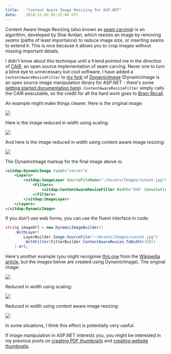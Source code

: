 ```yaml
---
title:   "Content Aware Image Resizing for ASP.NET"
date:    2010-12-03 01:25:00 UTC
---
```


Content Aware Image Resizing (also known as [seam carving](http://en.wikipedia.org/wiki/Seam_carving)) is an algorithm, developed by Shai Avidan, which resizes an image by removing _seams_ (paths of least importance) to reduce image size, or inserting seams to extend it. This is nice because it allows you to crop images without missing important details.

I didn't know about this technique until a friend pointed me in the direction of [CAIR](http://sites.google.com/site/brainrecall/cair), an open source implementation of seam carving. Never one to turn a blind eye to unnecessary but cool software, I have added a `ContentAwareResizeFilter` to [my fork](https://github.com/tgjones/dynamic-image) of [DynamicImage](https://github.com/sitdap/dynamic-image) (DynamicImage is an open source image manipulation library for ASP.NET - there's some [getting started documentation here](https://github.com/sitdap/dynamic-image/wiki)). `ContentAwareResizeFilter` simply calls the CAIR executable, so the credit for all the hard work goes to [Brain Recall](http://sites.google.com/site/brainrecall).

An example might make things clearer. Here is the original image:

![](/assets/520c9087f51f27a5a3000006/dynamicimagecair1.jpg)

Here is the image reduced in width using scaling:

![](/assets/520c9088f51f27a1dd000003/dynamicimagecair2.jpg)

And here is the image reduced in width using content aware image resizing:

![](/assets/520c9088f51f27a1dd000004/dynamicimagecair3.jpg)

The DynamicImage markup for the final image above is:

``` xml
<sitdap:DynamicImage runat="server">
	<Layers>
		<sitdap:ImageLayer SourceFileName="~/Assets/Images/sunset.jpg">
			<Filters>
				<sitdap:ContentAwareResizeFilter Width="350" ConvolutionType="V1" />
			</Filters>
		</sitdap:ImageLayer>
	</Layers>
</sitdap:DynamicImage>
```

If you don't use web forms, you can use the fluent interface in code:

``` csharp
string imageUrl = new DynamicImageBuilder()
	.WithLayer(
		LayerBuilder.Image.SourceFile("~/Assets/Images/sunset.jpg")
		.WithFilter(FilterBuilder.ContentAwareResize.ToWidth(350))
	).Url;
```

Here's another example (you might recognise [this one](http://commons.wikimedia.org/wiki/File:Broadway_tower_edit.jpg) from the [Wikipedia article](http://en.wikipedia.org/wiki/Seam_carving), but the images below are created using DynamicImage). The original image:

![](/assets/520c9088f51f27a5a3000007/dynamicimagecair4.jpg)

Reduced in width using scaling:

![](/assets/520c9088f51f27a1dd000005/dynamicimagecair5.jpg)

Reduced in width using content aware image resizing:

![](/assets/520c9089f51f27a1dd000006/dynamicimagecair6.jpg)

In some situations, I think this effect is potentially very useful.

If image manipulation in ASP.NET interests you, you might be interested in my previous posts on [creating PDF thumbnails](/blog/archive/2010/11/04/creating-thumbnails-of-a-pdf-in-aspnet) and [creating website thumbnails](/blog/archive/2010/11/04/creating-website-thumbnail-images-in-aspnet).